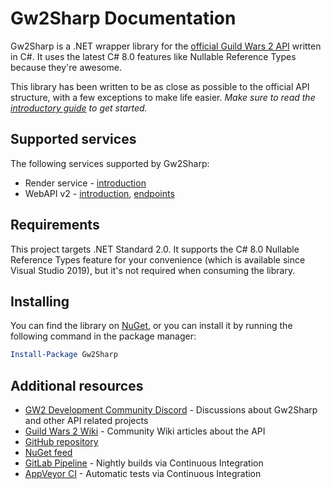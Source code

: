 # Gw2Sharp Documentation
Gw2Sharp is a .NET wrapper library for the [official Guild Wars 2 API](https://wiki.guildwars2.com/wiki/API) written in C#.
It uses the latest C# 8.0 features like Nullable Reference Types because they're awesome.

This library has been written to be as close as possible to the official API structure, with a few exceptions to make life easier.
*Make sure to read the [introductory guide](xref:Guides.Introduction) to get started.*

## Supported services
The following services supported by Gw2Sharp:
- Render service - [introduction](xref:Guides.Introduction#render-service)
- WebAPI v2 - [introduction](xref:Guides.Introduction#web-api-v2), [endpoints](xref:Guides.Endpoints)

## Requirements
This project targets .NET Standard 2.0.
It supports the C# 8.0 Nullable Reference Types feature for your convenience (which is available since Visual Studio 2019), but it's not required when consuming the library.

## Installing
You can find the library on [NuGet](https://www.nuget.org/packages/Gw2Sharp/), or you can install it by running the following command in the package manager:

```powershell
Install-Package Gw2Sharp
```

## Additional resources
- [GW2 Development Community Discord](https://discord.gg/hNcpDT3) - Discussions about Gw2Sharp and other API related projects
- [Guild Wars 2 Wiki](https://wiki.guildwars2.com/wiki/API) - Community Wiki articles about the API
- [GitHub repository](https://github.com/Archomeda/Gw2Sharp)
- [NuGet feed](https://www.nuget.org/packages/Gw2Sharp/)
- [GitLab Pipeline](https://gitlab.com/Archomeda/Gw2Sharp/pipelines) - Nightly builds via Continuous Integration
- [AppVeyor CI](https://ci.appveyor.com/project/Archomeda/Gw2Sharp) - Automatic tests via Continuous Integration
